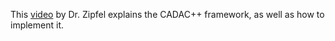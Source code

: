 This [video](https://youtu.be/-x9JHLJOJMk) by Dr. Zipfel explains the CADAC++ framework, as well as how to implement it.

